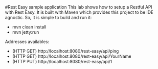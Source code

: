 #Rest Easy sample application
This lab shows how to setup a Restful API with Rest Easy. It is built with Maven which provides this project to be IDE agnostic. So, it is simple to build and run it:

* mvn clean install
* mvn jetty:run

Addresses availables:

* (HTTP GET) http://localhost:8080/rest-easy/api/ping 
* (HTTP GET) http://localhost:8080/rest-easy/api/YourName
* (HTTP PUT) http://localhost:8080/rest-easy/api/1

